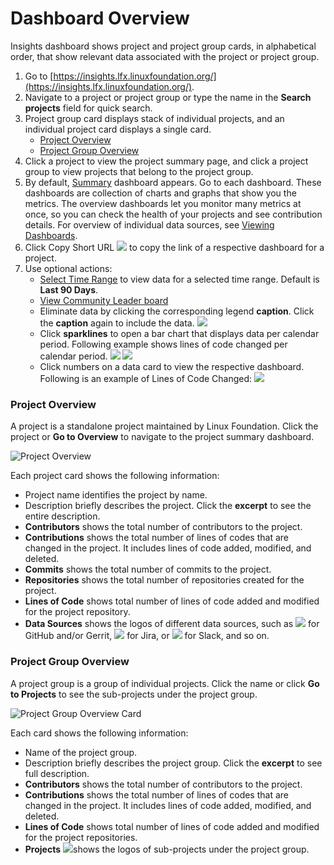 # Dashboard Overview

Insights dashboard shows project and project group cards, in alphabetical order, that show relevant data associated with the project or project group.

1. Go to [https://insights.lfx.linuxfoundation.org/](https://insights.lfx.linuxfoundation.org/).
2. Navigate to a project or project group or type the name in the **Search projects** field for quick search.
3. Project group card displays stack of individual projects, and an individual project card displays a single card. 
   * [Project Overview](dashboard-overview.md#project-overview)
   * [Project Group Overview](dashboard-overview.md#project-group-overview)
4. Click a project to view the project summary page, and click a project group to view projects that belong to the project group.
5. By default, [Summary](view-project-dashboard/summary.md) dashboard appears. Go to each dashboard. These dashboards are collection of charts and graphs that show you the metrics. The overview dashboards let you monitor many metrics at once, so you can check the health of your projects and see contribution details. For overview of individual data sources, see [Viewing Dashboards](view-project-dashboard/).
6. Click Copy Short URL ![](../.gitbook/assets/copy-short-url.png) to copy the link of a respective dashboard for a project.
7. Use optional actions:
   * [Select Time Range](filtering-data/select-time-range.md) to view data for a selected time range. Default is **Last 90 Days**.
   * [View Community Leader board](view-project-dashboard/community-leader-board/)
   * Eliminate data by clicking the corresponding legend **caption**. Click the **caption** again to include the data.  ![](../.gitbook/assets/exclude-data.png)
   * Click **sparklines** to open a bar chart that displays data per calendar period. Following example shows lines of code changed per calendar period.   ![](../.gitbook/assets/sparkly-line.png) ![](../.gitbook/assets/sparkly-line-expanded.png) 
   * Click numbers on a data card to view the respective dashboard. Following is an example of Lines of Code Changed:  ![](../.gitbook/assets/click-for-dashboard%20%281%29.png) 

### Project Overview

A project is a standalone project maintained by Linux Foundation. Click the project or **Go to Overview** to navigate to the project summary dashboard.

![Project Overview](../.gitbook/assets/project-overview.png)

Each project card shows the following information:

* Project name identifies the project by name.
* Description briefly describes the project. Click the **excerpt** to see the entire description.
* **Contributors** shows the total number of contributors to the project.
* **Contributions** shows the total number of lines of codes that are changed in the project. It includes lines of code added, modified, and deleted.
* **Commits** shows the total number of commits to the project.
* **Repositories** shows the total number of repositories created for the project.
* **Lines of Code** shows total number of lines of code added and modified for the project repository.
* **Data Sources** shows the logos of different data sources, such as ![](../.gitbook/assets/18088261.png) for GitHub and/or Gerrit, ![](../.gitbook/assets/18088260.png) for Jira, or ![](../.gitbook/assets/18088259.png) for Slack, and so on.

### Project Group Overview

A project group is a group of individual projects. Click the name or click **Go to Projects** to see the sub-projects under the project group.

![Project Group Overview Card](../.gitbook/assets/project-group-overview-card%20%281%29.png)

Each card shows the following information:

* Name of the project group.
* Description briefly describes the project group. Click the **excerpt** to see full description.
* **Contributors** shows the total number of contributors to the project.
* **Contributions** shows the total number of lines of codes that are changed in the project. It includes lines of code added, modified, and deleted.
* **Lines of Code** shows total number of lines of code added and modified for the project repositories.
* **Projects** ![](../.gitbook/assets/18088267.png)shows the logos of sub-projects under the project group.

